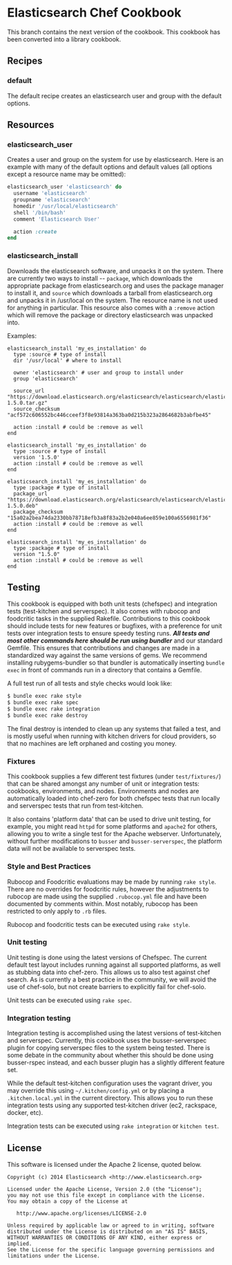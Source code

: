 # Elasticsearch Chef Cookbook

This branch contains the next version of the cookbook. This cookbook has been
converted into a library cookbook.

## Recipes

### default

The default recipe creates an elasticsearch user and group with the default
options.

## Resources

### elasticsearch_user

Creates a user and group on the system for use by elasticsearch. Here is an
example with many of the default options and default values (all options except
a resource name may be omitted):

```ruby
elasticsearch_user 'elasticsearch' do
  username 'elasticsearch'
  groupname 'elasticsearch'
  homedir '/usr/local/elasticsearch'
  shell '/bin/bash'
  comment 'Elasticsearch User'

  action :create
end
```

### elasticsearch_install

Downloads the elasticsearch software, and unpacks it on the system. There are
currently two ways to install -- `package`, which downloads the appropriate
package from elasticsearch.org and uses the package manager to install it, and
`source` which downloads a tarball from elasticsearch.org and unpacks it in
/usr/local on the system. The resource name is not used for anything in
particular. This resource also comes with a `:remove` action which will remove
the package or directory elasticsearch was unpacked into.

Examples:

```
elasticsearch_install 'my_es_installation' do
  type :source # type of install
  dir '/usr/local' # where to install

  owner 'elasticsearch' # user and group to install under
  group 'elasticsearch'

  source_url "https://download.elasticsearch.org/elasticsearch/elasticsearch/elasticsearch-1.5.0.tar.gz"
  source_checksum "acf572c606552bc446cceef3f8e93814a363ba0d215b323a2864682b3abfbe45"

  action :install # could be :remove as well
end
```

```
elasticsearch_install 'my_es_installation' do
  type :source # type of install
  version '1.5.0'
  action :install # could be :remove as well
end
```

```
elasticsearch_install 'my_es_installation' do
  type :package # type of install
  package_url "https://download.elasticsearch.org/elasticsearch/elasticsearch/elasticsearch-1.5.0.deb"
  package_checksum "15a02a2bea74da2330bb78718efb3a8f83a2b2e040a6ee859e100a6556981f36"
  action :install # could be :remove as well
end
```

```
elasticsearch_install 'my_es_installation' do
  type :package # type of install
  version "1.5.0"
  action :install # could be :remove as well
end
```

## Testing

This cookbook is equipped with both unit tests (chefspec) and integration tests
(test-kitchen and serverspec). It also comes with rubocop and foodcritic tasks
in the supplied Rakefile. Contributions to this cookbook should include tests
for new features or bugfixes, with a preference for unit tests over integration
tests to ensure speedy testing runs. ***All tests and most other commands here
should be run using bundler*** and our standard Gemfile. This ensures that
contributions and changes are made in a standardized way against the same
versions of gems. We recommend installing rubygems-bundler so that bundler is
automatically inserting `bundle exec` in front of commands run in a directory
that contains a Gemfile.

A full test run of all tests and style checks would look like:
```bash
$ bundle exec rake style
$ bundle exec rake spec
$ bundle exec rake integration
$ bundle exec rake destroy
```
The final destroy is intended to clean up any systems that failed a test, and is
mostly useful when running with kitchen drivers for cloud providers, so that no
machines are left orphaned and costing you money.

### Fixtures

This cookbook supplies a few different test fixtures (under `test/fixtures/`)
that can be shared amongst any number of unit or integration tests: cookbooks,
environments, and nodes. Environments and nodes are automatically loaded into
chef-zero for both chefspec tests that run locally and serverspec tests that run
from test-kitchen.

It also contains 'platform data' that can be used to drive unit testing, for
example, you might read `httpd` for some platforms and `apache2` for others,
allowing you to write a single test for the Apache webserver. Unfortunately,
without further modifications to `busser` and `busser-serverspec`, the platform
data will not be available to serverspec tests.

### Style and Best Practices

Rubocop and Foodcritic evaluations may be made by running `rake style`. There
are no overrides for foodcritic rules, however the adjustments to
rubocop are made using the supplied `.rubocop.yml` file and have been documented
by comments within. Most notably, rubocop has been restricted to only apply to
`.rb` files.

Rubocop and foodcritic tests can be executed using `rake style`.

### Unit testing

Unit testing is done using the latest versions of Chefspec. The current default
test layout includes running against all supported platforms, as well as
stubbing data into chef-zero. This allows us to also test against chef search.
As is currently a best practice in the community, we will avoid the use of
chef-solo, but not create barriers to explicitly fail for chef-solo.

Unit tests can be executed using `rake spec`.

### Integration testing

Integration testing is accomplished using the latest versions of test-kitchen
and serverspec. Currently, this cookbook uses the busser-serverspec plugin for
copying serverspec files to the system being tested. There is some debate in the
community about whether this should be done using busser-rspec instead, and each
busser plugin has a slightly different feature set.

While the default test-kitchen configuration uses the vagrant driver, you may
override this using `~/.kitchen/config.yml` or by placing a `.kitchen.local.yml`
in the current directory. This allows you to run these integration tests using
any supported test-kitchen driver (ec2, rackspace, docker, etc).

Integration tests can be executed using `rake integration` or `kitchen test`.

## License

This software is licensed under the Apache 2 license, quoted below.

    Copyright (c) 2014 Elasticsearch <http://www.elasticsearch.org>

    Licensed under the Apache License, Version 2.0 (the "License");
    you may not use this file except in compliance with the License.
    You may obtain a copy of the License at

       http://www.apache.org/licenses/LICENSE-2.0

    Unless required by applicable law or agreed to in writing, software
    distributed under the License is distributed on an "AS IS" BASIS,
    WITHOUT WARRANTIES OR CONDITIONS OF ANY KIND, either express or implied.
    See the License for the specific language governing permissions and
    limitations under the License.
